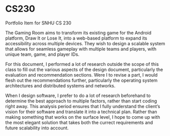 # CS230
Portfolio Item for SNHU CS 230

The Gaming Room aims to transform its existing game for the Android platform, Draw It or Lose It, into a web-based platform to expand its accessibility across multiple devices.  They wish to design a scalable system that allows for seamless gameplay with multiple teams and players, with unique team, game, and player IDs.

For this document, I performed a lot of research outside the scope of this class to fill out the various aspects of the design document, particularly the evaluation and recommendation sections.  Were I to revise a part, I would flesh out the recommendations further, particularly the operating system architectures and distributed systems and networks.

When I design software, I prefer to do a lot of research beforehand to determine the best approach to multiple factors, rather than start coding right away.  This analysis period ensures that I fully understand the client’s vision for their software and translate it into a technical plan.  Rather than making something that works on the surface level, I hope to come up with the most elegant solution that takes both the currect requirements and future scalability into account.
